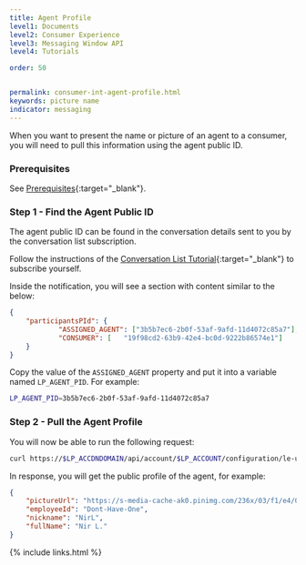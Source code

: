 ```yaml
---
title: Agent Profile
level1: Documents
level2: Consumer Experience
level3: Messaging Window API
level4: Tutorials

order: 50


permalink: consumer-int-agent-profile.html
keywords: picture name
indicator: messaging
---
```

When you want to present the name or picture of an agent to a consumer, you will need to pull this information using the agent public ID.

###  Prerequisites
See [Prerequisites](consumer-int-get-msg.html#prerequisites){:target="_blank"}.

###  Step 1 - Find the Agent Public ID

The agent public ID can be found in the conversation details sent to you by the conversation list subscription.

Follow the instructions of the [Conversation List Tutorial](consumer-int-conversation-md.html){:target="_blank"} to subscribe yourself.

Inside the notification, you will see a section with content similar to the below:

```json
{
	"participantsPId": {
			"ASSIGNED_AGENT": ["3b5b7ec6-2b0f-53af-9afd-11d4072c85a7"],
			"CONSUMER": [	"19f98cd2-63b9-42e4-bc0d-9222b86574e1"]
	}
}
```

Copy the value of the ``ASSIGNED_AGENT`` property and put it into a variable named ``LP_AGENT_PID``. For example:

```sh
LP_AGENT_PID=3b5b7ec6-2b0f-53af-9afd-11d4072c85a7
```

###  Step 2 - Pull the Agent Profile

You will now be able to run the following request:

```sh
curl https://$LP_ACCDNDOMAIN/api/account/$LP_ACCOUNT/configuration/le-users/users/$LP_AGENT_PID
```

In response, you will get the public profile of the agent, for example:

```json
{
	"pictureUrl": "https://s-media-cache-ak0.pinimg.com/236x/03/f1/e4/03f1e4f711680ce53a051e5913775139.jpg",
	"employeeId": "Dont-Have-One",
	"nickname": "NirL",
	"fullName": "Nir L."
}
```


{% include links.html %}
